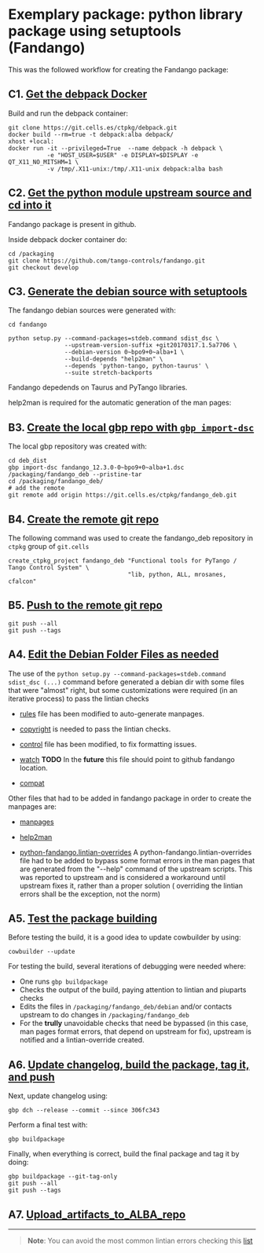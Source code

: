 # Exemplary package: python library package using setuptools (Fandango)

This was the followed workflow for creating the Fandango package:

## C1. [Get the debpack Docker](recipe.Get_the_debpack_Docker.md)

Build and run the debpack container:
```
git clone https://git.cells.es/ctpkg/debpack.git
docker build --rm=true -t debpack:alba debpack/
xhost +local:
docker run -it --privileged=True  --name debpack -h debpack \
           -e "HOST_USER=$USER" -e DISPLAY=$DISPLAY -e QT_X11_NO_MITSHM=1 \
           -v /tmp/.X11-unix:/tmp/.X11-unix debpack:alba bash
```

## C2. [Get the python module upstream source and cd into it](recipe.Get_the_python_module_upstream_source.md)

Fandango package is present in github.

Inside debpack docker container do:
```
cd /packaging
git clone https://github.com/tango-controls/fandango.git
git checkout develop
```

## C3. [Generate the debian source with setuptools](recipe.Generate_the_debian_source_with_setuptools.md)


The fandango debian sources were generated with:


```
cd fandango

python setup.py --command-packages=stdeb.command sdist_dsc \
                --upstream-version-suffix +git20170317.1.5a7706 \
                --debian-version 0~bpo9+0~alba+1 \
                --build-depends "help2man" \
                --depends 'python-tango, python-taurus' \
                --suite stretch-backports
```

Fandango depedends on Taurus and PyTango libraries.

help2man is required for the automatic generation of the man pages:


## B3. [Create the local gbp repo with `gbp import-dsc`](recipe.Create_the_local_gbp_repo_with_gbp_import-dsc.md)

The local gbp repository was created with:

```
cd deb_dist
gbp import-dsc fandango_12.3.0-0~bpo9+0~alba+1.dsc /packaging/fandango_deb --pristine-tar
cd /packaging/fandango_deb/
# add the remote
git remote add origin https://git.cells.es/ctpkg/fandango_deb.git
```

## B4. [Create the remote git repo](recipe.Create_the_remote_git_repo.md)

The following command was used to create the fandango_deb repository in 
`ctpkg` group of `git.cells` 

```
create_ctpkg_project fandango_deb "Functional tools for PyTango / Tango Control System" \
                                  "lib, python, ALL, mrosanes, cfalcon" 
```

## B5. [Push to the remote git repo](recipe.Push_to_the_remote_git_repo.md)
```
git push --all
git push --tags
```


## A4. [Edit the Debian Folder Files as needed](recipe.Edit_the_Debian_Folder_Files.md)

The use of the `python setup.py --command-packages=stdeb.command sdist_dsc (...)` 
command before generated a debian dir with some files that were "almost" right,
but some customizations were required (in an iterative process) to pass the 
lintian checks


* [rules](https://git.cells.es/ctpkg/fandango_deb/blob/49646d06be99ff67379da9c73ae6496885ecdb25/debian/rules)
file has been modified to auto-generate manpages.

* [copyright](https://git.cells.es/ctpkg/fandango_deb/blob/49646d06be99ff67379da9c73ae6496885ecdb25/debian/copyright) 
is needed to pass the lintian checks.

* [control](https://git.cells.es/ctpkg/fandango_deb/commit/cd57a8013f1c97393db1ec1c5dfe625a9b880657) file
has been modified, to fix formatting issues.

* [watch](https://git.cells.es/ctpkg/fandango_deb/blob/49646d06be99ff67379da9c73ae6496885ecdb25/debian/watch)
**TODO** In the **future** this file should point to github fandango location.

* [compat](https://git.cells.es/ctpkg/fandango_deb/blob/49646d06be99ff67379da9c73ae6496885ecdb25/debian/compat)

Other files that had to be added in fandango package in order to create the 
manpages are:

* [manpages](https://git.cells.es/ctpkg/fandango_deb/blob/49646d06be99ff67379da9c73ae6496885ecdb25/debian/manpages)
* [help2man](https://git.cells.es/ctpkg/fandango_deb/blob/49646d06be99ff67379da9c73ae6496885ecdb25/debian/help2man)

* [python-fandango.lintian-overrides](https://git.cells.es/ctpkg/fandango_deb/blob/49646d06be99ff67379da9c73ae6496885ecdb25/debian/python-fandango.lintian-overrides)
A python-fandango.lintian-overrides file had to be added to bypass some format 
errors in the man pages that are generated from the "--help" command of the 
upstream scripts.
This was reported to upstream and is considered a workaround until upstream 
fixes it, rather than a proper solution ( overriding the lintian errors shall be
the exception, not the norm)


## A5. [Test the package building](https://git.cells.es/ctpkg/documentation/blob/master/Test_the_package_building.md)


Before testing the build, it is a good idea to update cowbuilder by using:
```
cowbuilder --update
```

For testing the build, several iterations of debugging were needed where:

- One runs `gbp buildpackage`
- Checks the output of the build, paying attention to lintian and piuparts checks
- Edits the files in `/packaging/fandango_deb/debian` and/or contacts upstream to
  do changes in `/packaging/fandango_deb`
- For the  **trully** unavoidable checks that need be bypassed (in this case, 
  man pages format errors, that depend on upstream for fix), upstream is notified
  and a lintian-override created.


## A6. [Update changelog, build the package, tag it, and push](https://git.cells.es/ctpkg/documentation/blob/master/Update_changelog_build_the_package_tag_it_and_push.md)

Next, update changelog using:
```
gbp dch --release --commit --since 306fc343
```

Perform a final test with:
```
gbp buildpackage
```

Finally, when everything is correct, build the final package and tag it by doing:
```
gbp buildpackage --git-tag-only
git push --all
git push --tags

```

## A7. [Upload_artifacts_to_ALBA_repo](https://git.cells.es/ctpkg/documentation/blob/master/Upload_artifacts_to_ALBA_repo.md)

-------------------------------------------------------------------------------

> **Note**:
> You can avoid the most common lintian errors checking this [list](https://git.cells.es/ctpkg/documentation/blob/master/Typical_lintian_errors.md)




